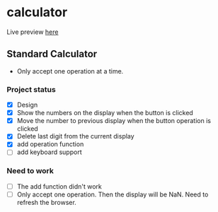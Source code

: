 # calculator

Live preview [here](https://ainacodes.github.io/calculator/)

## Standard Calculator

- Only accept one operation at a time.

### Project status

- [x] Design
- [x] Show the numbers on the display when the button is clicked
- [x] Move the number to previous display when the button operation is clicked
- [x] Delete last digit from the current display
- [x] add operation function
- [ ] add keyboard support

### Need to work

- [ ] The add function didn't work
- [ ] Only accept one operation. Then the display will be NaN. Need to refresh the browser.

